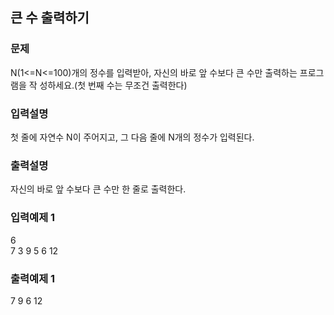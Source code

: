 ## 큰 수 출력하기
### 문제
N(1<=N<=100)개의 정수를 입력받아, 자신의 바로 앞 수보다 큰 수만 출력하는 프로그램을 작
성하세요.(첫 번째 수는 무조건 출력한다)
### 입력설명
첫 줄에 자연수 N이 주어지고, 그 다음 줄에 N개의 정수가 입력된다.
### 출력설명
자신의 바로 앞 수보다 큰 수만 한 줄로 출력한다.
### 입력예제 1                                   
6 <br>
 7 3 9 5 6 12
### 출력예제 1
 7 9 6 12
